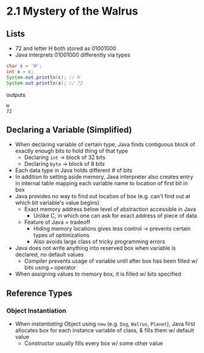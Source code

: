 # 2.1 Mystery of the Walrus

## Lists
* 72 and letter H both stored as 01001000
* Java interprets 01001000 differently via types

```java
char c = 'H';
int x = c;
System.out.println(c); // H
System.out.println(x); // 72
```
outputs
```
H
72
```

## Declaring a Variable (Simplified)
* When declaring variable of certain type, Java finds contiguous block of exactly enough bits to hold thing of that type
    * Declaring `int` → block of 32 bits
    * Declaring `byte` → block of 8 bits
* Each data type in Java holds different # of bits
* In addition to setting aside memory, Java interpreter also creates entry in internal table mapping each variable name to location of first bit in box
* Java provides no way to find out location of box (e.g. can't find out at which bit variable's value begins)
    * Exact memory address below level of abstraction accessible in Java
        * Unlike C, in which one can ask for exact address of piece of data
    * Feature of Java = tradeoff
        * Hiding memory locations gives less control → prevents certain types of optimizations
        * Also avoids large class of tricky programming errors
* Java does not write anything into reserved box when variable is declared, no default values
    * Compiler prevents usage of variable until after box has been filled w/ bits using `=` operator
* When assigning values to memory box, it is filled w/ bits specified


## Reference Types

### Object Instantiation
* When _instantiating_ Object using `new` (e.g. `Dog`, `Walrus`, `Planet`), Java first allocates box for each instance variable of class, & fills them w/ default value
    * Constructor usually fills every box w/ some other value
